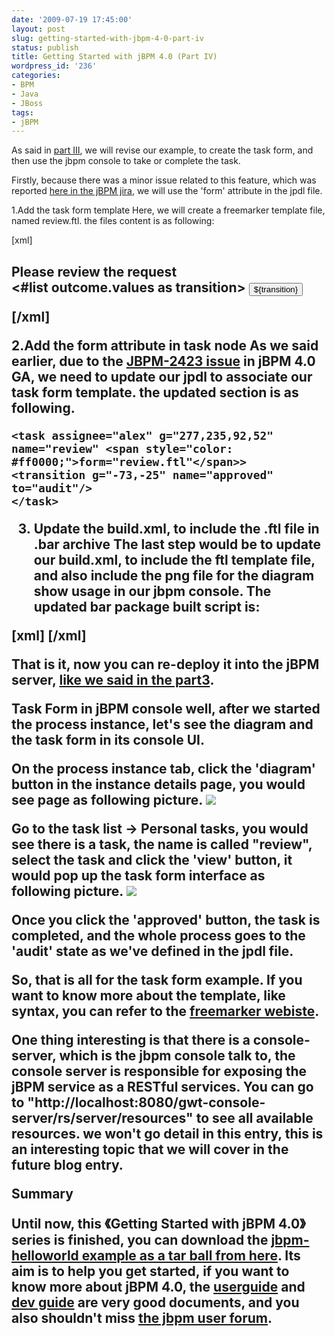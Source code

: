 ```yaml
---
date: '2009-07-19 17:45:00'
layout: post
slug: getting-started-with-jbpm-4-0-part-iv
status: publish
title: Getting Started with jBPM 4.0 (Part IV)
wordpress_id: '236'
categories:
- BPM
- Java
- JBoss
tags:
- jBPM
---
```


As said in [part III](http://jeffyuchang.blogspot.com/2009/07/getting-started-with-jbpm-40-part-iii.html), we will revise our example, to create the task form, and then use the jbpm console to take or complete the task.

Firstly, because there was a minor issue related to this feature, which was reported [here in the jBPM jira](https://jira.jboss.org/jira/browse/JBPM-2423), we will use the 'form' attribute in the jpdl file.

1.Add the task form template
Here, we will create a freemarker template file, named review.ftl. the files content is as following:

[xml]
<html>
<body>
<h2>Please review the request
<form action="${form.action}" method="POST" enctype="multipart/form-data">
<#list outcome.values as transition>
<input type="submit" name="outcome" value="${transition}">
</#list>
</form>
</body>
</html>
[/xml]

2.Add the form attribute in task node
As we said earlier, due to the [JBPM-2423 issue](https://jira.jboss.org/jira/browse/JBPM-2423) in jBPM 4.0 GA, we need to update our jpdl to associate our task form template. the updated section is as following.

    
    <task assignee="alex" g="277,235,92,52" name="review" <span style="color: #ff0000;">form="review.ftl"</span>>
    <transition g="-73,-25" name="approved" to="audit"/>
    </task>


3.  Update the build.xml, to include the .ftl file in .bar archive
The last step would be to update our build.xml, to include the ftl template file, and also include the png file for the diagram show usage in our jbpm console.
The updated bar package built script is:

[xml]
<target name="bar" depends="init">
<jar destfile="${basedir}/target/helloworld.bar">
  <fileset dir="${basedir}/src/main/resources">
        <include name="*.jpdl.xml" />
        <include name="*.ftl" />
       <include name="*.png" />
</fileset>
   </jar>
</target>
[/xml]

That is it, now you can re-deploy it into the jBPM server, [like we said in the part3](http://jeffyuchang.blogspot.com/2009/07/getting-started-with-jbpm-40-part-iii.html).

Task Form in jBPM console
well, after we started the process instance, let's see the diagram and the task form in its console UI.

On the process instance tab, click the 'diagram' button in the instance details page, you would see page as following picture.
[![](http://jeff.familyyu.net/wp-content/uploads/2011/01/diagram1.gif?w=300)](http://jeff.familyyu.net/wp-content/uploads/2011/01/diagram1.gif)

Go to the task list -> Personal tasks, you would see there is a task, the name is called "review", select the task and click the 'view' button, it would pop up the task form interface as following picture.
[![](http://jeff.familyyu.net/wp-content/uploads/2011/01/taskform.gif?w=300)](http://jeff.familyyu.net/wp-content/uploads/2011/01/taskform.gif)

Once you click the 'approved' button, the task is completed, and the whole process goes to the 'audit' state as we've defined in the jpdl file.

So, that is all for the task form example. If you want to know more about the template, like syntax, you can refer to the [freemarker webiste](http://freemarker.sourceforge.net/).

One thing interesting is that there is a console-server, which is the jbpm console talk to, the console server is responsible for exposing the jBPM service as a RESTful services. You can go to "http://localhost:8080/gwt-console-server/rs/server/resources" to see all available resources. we won't go detail in this entry, this is an interesting topic that we will cover in the future blog entry.

Summary

Until now, this 《Getting Started with jBPM 4.0》series is finished, you can download the [jbpm-helloworld example as a tar ball from here](http://people.apache.org/%7Ejeffyu/articles/artifacts/jbpm-helloworld.tar). Its aim is to help you get started, if you want to know more about jBPM 4.0, the [userguide](http://docs.jboss.com/jbpm/v4.0/userguide/html_single/) and [dev guide](http://docs.jboss.com/jbpm/v4.0/devguide/html_single/) are very good documents, and you also shouldn't miss [the jbpm user forum](http://www.jboss.org/index.html?module=bb&op=viewforum&f=217).
